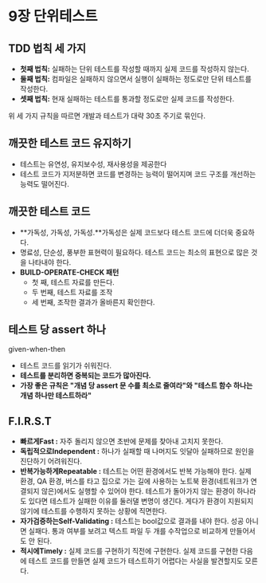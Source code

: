 # 9장 단위테스트

## **TDD 법칙 세 가지**

- **첫째 법칙:** 실패하는 단위 테스트를 작성할 때까지 실제 코드를 작성하지 않는다.
- **둘째 법칙:** 컴파일은 실패하지 않으면서 실행이 실패하는 정도로만 단위 테스트를 작성한다.
- **셋째 법칙:** 현재 실패하는 테스트를 통과할 정도로만 실제 코드를 작성한다.

위 세 가지 규칙을 따르면 개발과 테스트가 대략 30초 주기로 묶인다.

## **깨끗한 테스트 코드 유지하기**

- 테스트는 유연성, 유지보수성, 재사용성을 제공한다
- 테스트 코드가 지저분하면 코드를 변경하는 능력이 떨어지며 코드 구조를 개선하는 능력도 떨어진다.

## **깨끗한 테스트 코드**

- **가독성, 가독성, 가독성.**가독성은 실제 코드보다 테스트 코드에 더더욱 중요하다.
- 명료성, 단순성, 풍부한 표현력이 필요하다. 테스트 코드는 최소의 표현으로 많은 것을 나타내야 한다.
- **BUILD-OPERATE-CHECK 패턴**
    - 첫 째, 테스트 자료를 만든다.
    - 두 번째, 테스트 자료를 조작
    - 세 번째, 조작한 결과가 올바른지 확인한다.

## ****테스트 당 assert 하나****

given-when-then

- 테스트 코드를 읽기가 쉬워진다.
- **테스트를 분리하면 중복되는 코드가 많아진다.**
- **가장 좋은 규칙은 "개념 당 assert 문 수를 최소로 줄여라"와 "테스트 함수 하나는 개념 하나만 테스트하라"**

## ****F.I.R.S.T****

- **빠르게Fast :** 자주 돌리지 않으면 초반에 문제를 찾아내 고치지 못한다.
- **독립적으로Independent :** 하나가 실패할 때 나머지도 잇달아 실패하므로 원인을 진단하기 어려워진다.
- **반복가능하게Repeatable :** 테스트는 어떤 환경에서도 반복 가능해야 한다. 실제 환경, QA 환경, 버스를 타고 집으로 가는 길에 사용하는 노트북 환경(네트워크가 연결되지 않은)에서도 실행할 수 있어야 한다. 테스트가 돌아가지 않는 환경이 하나라도 있다면 테스트가 실패한 이유를 둘러댈 변명이 생긴다. 게다가 환경이 지원되지 않기에 테스트를 수행하지 못하는 상황에 직면한다.
- **자가검증하는Self-Validating :** 테스트는 bool값으로 결과를 내야 한다. 성공 아니면 실패다.  통과 여부를 보려고 텍스트 파일 두 개를 수작업으로 비교하게 만들어서도 안 된다.
- **적시에Timely :** 실제 코드를 구현하기 직전에 구현한다. 실제 코드를 구현한 다음에 테스트 코드를 만들면 실제 코드가 테스트하기 어렵다는 사실을 발견할지도 모른다.